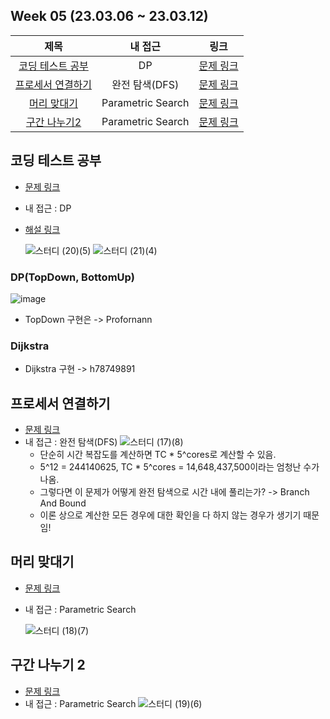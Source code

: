 ## Week 05 (23.03.06 ~ 23.03.12)
| 제목 | 내 접근 | 링크 |
| :---: | :---: | :---: |
| [코딩 테스트 공부](#코딩-테스트-공부) | DP | [문제 링크](https://school.programmers.co.kr/learn/courses/30/lessons/118668) |
| [프로세서 연결하기](#프로세서-연결하기) | 완전 탐색(DFS) | [문제 링크](https://swexpertacademy.com/main/code/problem/problemDetail.do?contestProbId=AV4suNtaXFEDFAUf)
| [머리 맞대기](#머리-맞대기) | Parametric Search | [문제 링크](https://pro.mincoding.co.kr/problem-step/7/level/108/detail/M4_04)
| [구간 나누기2](#구간-나누기-2) | Parametric Search | [문제 링크](https://www.acmicpc.net/problem/13397)


## 코딩 테스트 공부
- [문제 링크](https://school.programmers.co.kr/learn/courses/30/lessons/118668)
- 내 접근 : DP
- [해설 링크](https://tech.kakao.com/2022/07/13/2022-coding-test-summer-internship/)

    ![스터디 (20)(5)](https://user-images.githubusercontent.com/75352656/224534097-c3fddb15-3ab1-41f9-8b70-0b0b270d361a.png)
    ![스터디 (21)(4)](https://user-images.githubusercontent.com/75352656/224534103-ba3aafa9-6ea0-4094-9466-0e79744dfe25.png)

### DP(TopDown, BottomUp)
![image](https://user-images.githubusercontent.com/75352656/224555816-651726cd-4b92-46ab-8652-56247ec932df.png)
- TopDown 구현은 -> Profornann

### Dijkstra
- Dijkstra 구현 -> h78749891



## 프로세서 연결하기
- [문제 링크](https://swexpertacademy.com/main/code/problem/problemDetail.do?contestProbId=AV4suNtaXFEDFAUf)
- 내 접근 : 완전 탐색(DFS)
    ![스터디 (17)(8)](https://user-images.githubusercontent.com/75352656/224534085-ebbbbb09-4beb-484f-bb16-65ed24d1fe19.png)
    - 단순히 시간 복잡도를 계산하면 TC * 5^cores로 계산할 수 있음.
    - 5^12 = 244140625, TC * 5^cores = 14,648,437,500이라는 엄청난 수가 나옴.
    - 그렇다면 이 문제가 어떻게 완전 탐색으로 시간 내에 풀리는가? -> Branch And Bound
    - 이론 상으로 계산한 모든 경우에 대한 확인을 다 하지 않는 경우가 생기기 때문임!
    

## 머리 맞대기
- [문제 링크](https://pro.mincoding.co.kr/problem-step/7/level/108/detail/M4_04)
- 내 접근 : Parametric Search

    ![스터디 (18)(7)](https://user-images.githubusercontent.com/75352656/224534093-311a6821-82aa-42a0-af03-75091fadec07.png)

## 구간 나누기 2
- [문제 링크](https://www.acmicpc.net/problem/13397)
- 내 접근 : Parametric Search
    ![스터디 (19)(6)](https://user-images.githubusercontent.com/75352656/224534095-d8301133-639f-4b63-b788-6073e92b31ee.png)
